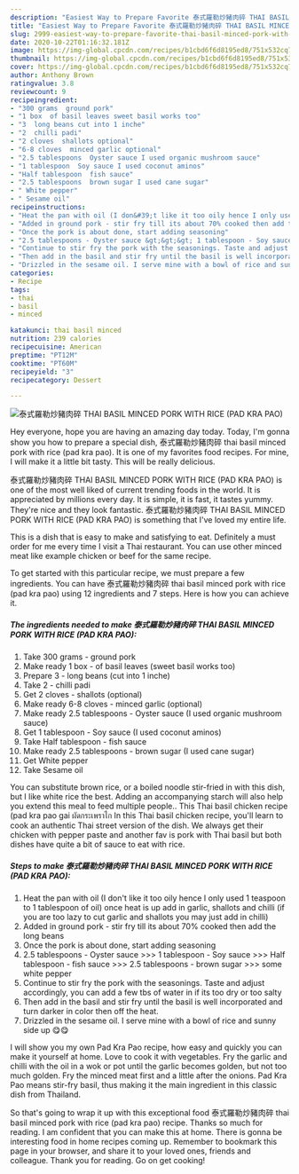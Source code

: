 ```yaml
---
description: "Easiest Way to Prepare Favorite 泰式羅勒炒豬肉碎 THAI BASIL MINCED PORK WITH RICE (PAD KRA PAO)"
title: "Easiest Way to Prepare Favorite 泰式羅勒炒豬肉碎 THAI BASIL MINCED PORK WITH RICE (PAD KRA PAO)"
slug: 2999-easiest-way-to-prepare-favorite-thai-basil-minced-pork-with-rice-pad-kra-pao
date: 2020-10-22T01:16:32.181Z
image: https://img-global.cpcdn.com/recipes/b1cbd6f6d8195ed8/751x532cq70/泰式羅勒炒豬肉碎-thai-basil-minced-pork-with-rice-pad-kra-pao-recipe-main-photo.jpg
thumbnail: https://img-global.cpcdn.com/recipes/b1cbd6f6d8195ed8/751x532cq70/泰式羅勒炒豬肉碎-thai-basil-minced-pork-with-rice-pad-kra-pao-recipe-main-photo.jpg
cover: https://img-global.cpcdn.com/recipes/b1cbd6f6d8195ed8/751x532cq70/泰式羅勒炒豬肉碎-thai-basil-minced-pork-with-rice-pad-kra-pao-recipe-main-photo.jpg
author: Anthony Brown
ratingvalue: 3.8
reviewcount: 9
recipeingredient:
- "300 grams  ground pork"
- "1 box  of basil leaves sweet basil works too"
- "3  long beans cut into 1 inche"
- "2  chilli padi"
- "2 cloves  shallots optional"
- "6-8 cloves  minced garlic optional"
- "2.5 tablespoons  Oyster sauce I used organic mushroom sauce"
- "1 tablespoon  Soy sauce I used coconut aminos"
- "Half tablespoon  fish sauce"
- "2.5 tablespoons  brown sugar I used cane sugar"
- " White pepper"
- " Sesame oil"
recipeinstructions:
- "Heat the pan with oil (I don&#39;t like it too oily hence I only used 1 teaspoon to 1 tablespoon of oil) once heat is up add in garlic, shallots and chilli (if you are too lazy to cut garlic and shallots you may just add in chilli)"
- "Added in ground pork - stir fry till its about 70% cooked then add the long beans"
- "Once the pork is about done, start adding seasoning"
- "2.5 tablespoons - Oyster sauce &gt;&gt;&gt; 1 tablespoon - Soy sauce &gt;&gt;&gt; Half tablespoon - fish sauce &gt;&gt;&gt; 2.5 tablespoons - brown sugar &gt;&gt;&gt; some white pepper"
- "Continue to stir fry the pork with the seasonings. Taste and adjust accordingly, you can add a few tbs of water in if its too dry or too salty"
- "Then add in the basil and stir fry until the basil is well incorporated and turn darker in color then off the heat."
- "Drizzled in the sesame oil. I serve mine with a bowl of rice and sunny side up 😋😋"
categories:
- Recipe
tags:
- thai
- basil
- minced

katakunci: thai basil minced 
nutrition: 239 calories
recipecuisine: American
preptime: "PT12M"
cooktime: "PT60M"
recipeyield: "3"
recipecategory: Dessert

---
```



![泰式羅勒炒豬肉碎 THAI BASIL MINCED PORK WITH RICE (PAD KRA PAO)](https://img-global.cpcdn.com/recipes/b1cbd6f6d8195ed8/751x532cq70/泰式羅勒炒豬肉碎-thai-basil-minced-pork-with-rice-pad-kra-pao-recipe-main-photo.jpg)

Hey everyone, hope you are having an amazing day today. Today, I'm gonna show you how to prepare a special dish, 泰式羅勒炒豬肉碎 thai basil minced pork with rice (pad kra pao). It is one of my favorites food recipes. For mine, I will make it a little bit tasty. This will be really delicious.

泰式羅勒炒豬肉碎 THAI BASIL MINCED PORK WITH RICE (PAD KRA PAO) is one of the most well liked of current trending foods in the world. It is appreciated by millions every day. It is simple, it is fast, it tastes yummy. They're nice and they look fantastic. 泰式羅勒炒豬肉碎 THAI BASIL MINCED PORK WITH RICE (PAD KRA PAO) is something that I've loved my entire life.

This is a dish that is easy to make and satisfying to eat. Definitely a must order for me every time I visit a Thai restaurant. You can use other minced meat like example chicken or beef for the same recipe.


To get started with this particular recipe, we must prepare a few ingredients. You can have 泰式羅勒炒豬肉碎 thai basil minced pork with rice (pad kra pao) using 12 ingredients and 7 steps. Here is how you can achieve it.

<!--inarticleads1-->

##### The ingredients needed to make 泰式羅勒炒豬肉碎 THAI BASIL MINCED PORK WITH RICE (PAD KRA PAO):

1. Take 300 grams - ground pork
1. Make ready 1 box - of basil leaves (sweet basil works too)
1. Prepare 3 - long beans (cut into 1 inche)
1. Take 2 - chilli padi
1. Get 2 cloves - shallots (optional)
1. Make ready 6-8 cloves - minced garlic (optional)
1. Make ready 2.5 tablespoons - Oyster sauce (I used organic mushroom sauce)
1. Get 1 tablespoon - Soy sauce (I used coconut aminos)
1. Take Half tablespoon - fish sauce
1. Make ready 2.5 tablespoons - brown sugar (I used cane sugar)
1. Get  White pepper
1. Take  Sesame oil


You can substitute brown rice, or a boiled noodle stir-fried in with this dish, but I like white rice the best. Adding an accompanying starch will also help you extend this meal to feed multiple people.. This Thai basil chicken recipe (pad kra pao gai ผัดกระเพราไก In this Thai basil chicken recipe, you&#39;ll learn to cook an authentic Thai street version of the dish. We always get their chicken with pepper paste and another fav is pork with Thai basil but both dishes have quite a bit of sauce to eat with rice. 

<!--inarticleads2-->

##### Steps to make 泰式羅勒炒豬肉碎 THAI BASIL MINCED PORK WITH RICE (PAD KRA PAO):

1. Heat the pan with oil (I don&#39;t like it too oily hence I only used 1 teaspoon to 1 tablespoon of oil) once heat is up add in garlic, shallots and chilli (if you are too lazy to cut garlic and shallots you may just add in chilli)
1. Added in ground pork - stir fry till its about 70% cooked then add the long beans
1. Once the pork is about done, start adding seasoning
1. 2.5 tablespoons - Oyster sauce &gt;&gt;&gt; 1 tablespoon - Soy sauce &gt;&gt;&gt; Half tablespoon - fish sauce &gt;&gt;&gt; 2.5 tablespoons - brown sugar &gt;&gt;&gt; some white pepper
1. Continue to stir fry the pork with the seasonings. Taste and adjust accordingly, you can add a few tbs of water in if its too dry or too salty
1. Then add in the basil and stir fry until the basil is well incorporated and turn darker in color then off the heat.
1. Drizzled in the sesame oil. I serve mine with a bowl of rice and sunny side up 😋😋


I will show you my own Pad Kra Pao recipe, how easy and quickly you can make it yourself at home. Love to cook it with vegetables. Fry the garlic and chilli with the oil in a wok or pot until the garlic becomes golden, but not too much golden. Fry the minced meat first and a little after the onions. Pad Kra Pao means stir-fry basil, thus making it the main ingredient in this classic dish from Thailand. 

So that's going to wrap it up with this exceptional food 泰式羅勒炒豬肉碎 thai basil minced pork with rice (pad kra pao) recipe. Thanks so much for reading. I am confident that you can make this at home. There is gonna be interesting food in home recipes coming up. Remember to bookmark this page in your browser, and share it to your loved ones, friends and colleague. Thank you for reading. Go on get cooking!
